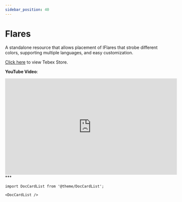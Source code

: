 ```yaml
---
sidebar_position: 40
---
```


# Flares

A standalone resource that allows placement of IFlares that strobe different colors, supporting multiple languages, and easy customization.

[Click here](https://store.inferno-collection.com/package/flares) to view Tebex Store.

**YouTube Video**:
<iframe width="560" height="315" src="https://www.youtube.com/embed/55ZlZ2vyuIY?si=zKan8KRaytst_7QG" title="YouTube video player" frameborder="0" allow="accelerometer; autoplay; clipboard-write; encrypted-media; gyroscope; picture-in-picture; web-share" referrerpolicy="strict-origin-when-cross-origin" allowfullscreen></iframe>
***


```mdx-code-block
import DocCardList from '@theme/DocCardList';

<DocCardList />
```
